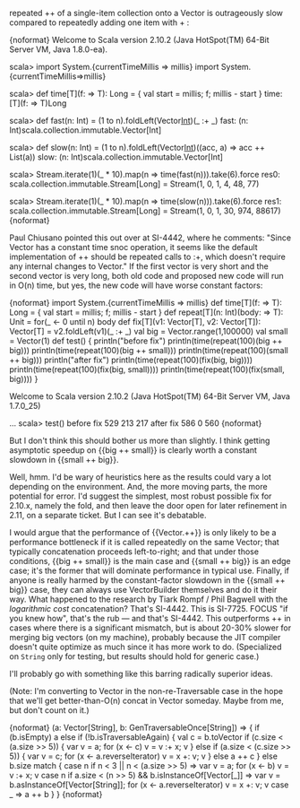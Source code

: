 repeated ++ of a single-item collection onto a Vector is outrageously slow compared to repeatedly adding one item with + :

{noformat}
Welcome to Scala version 2.10.2 (Java HotSpot(TM) 64-Bit Server VM, Java 1.8.0-ea).

scala> import System.{currentTimeMillis => millis}
import System.{currentTimeMillis=>millis}

scala> def time[T](f: => T): Long = { val start = millis; f; millis - start }
time: [T](f: => T)Long

scala> def fast(n: Int) = (1 to n).foldLeft(Vector[Int]())(_ :+ _)
fast: (n: Int)scala.collection.immutable.Vector[Int]

scala> def slow(n: Int) = (1 to n).foldLeft(Vector[Int]())((acc, a) => acc ++ List(a))
slow: (n: Int)scala.collection.immutable.Vector[Int]

scala> Stream.iterate(1)(_ * 10).map(n => time(fast(n))).take(6).force
res0: scala.collection.immutable.Stream[Long] = Stream(1, 0, 1, 4, 48, 77)

scala> Stream.iterate(1)(_ * 10).map(n => time(slow(n))).take(6).force
res1: scala.collection.immutable.Stream[Long] = Stream(1, 0, 1, 30, 974, 88617)
{noformat}

Paul Chiusano pointed this out over at SI-4442, where he comments: "Since Vector has a constant time snoc operation, it seems like the default implementation of ++ should be repeated calls to :+, which doesn't require any internal changes to Vector."
If the first vector is very short and the second vector is very long, both old code and proposed new code will run in O\(n\) time, but yes, the new code will have worse constant factors:

{noformat}
import System.{currentTimeMillis => millis}
def time[T](f: => T): Long = { val start = millis; f; millis - start }
def repeat[T](n: Int)(body: => T): Unit = for(_ <- 0 until n) body
def fix[T](v1: Vector[T], v2: Vector[T]): Vector[T] = v2.foldLeft(v1)(_ :+ _)
val big = Vector.range(1,100000)
val small = Vector(1)
def test() {
  println("before fix")
  println(time(repeat(100)(big ++ big)))
  println(time(repeat(100)(big ++ small)))
  println(time(repeat(100)(small ++ big)))
  println("after fix")
  println(time(repeat(100)(fix(big, big))))
  println(time(repeat(100)(fix(big, small))))
  println(time(repeat(100)(fix(small, big))))
}

Welcome to Scala version 2.10.2 (Java HotSpot(TM) 64-Bit Server VM, Java 1.7.0_25)

...
scala> test()
before fix
529
213
217
after fix
586
0
560
{noformat}

But I don't think this should bother us more than slightly. I think getting asymptotic speedup on {{big ++ small}} is clearly worth a constant slowdown in {{small ++ big}}.

Well, hmm. I'd be wary of heuristics here as the results could vary a lot depending on the environment. And, the more moving parts, the more potential for error. I'd suggest the simplest, most robust possible fix for 2.10.x, namely the fold, and then leave the door open for later refinement in 2.11, on a separate ticket. But I can see it's debatable.

I would argue that the performance of {{Vector.++}} is only likely to be a performance bottleneck if it is called repeatedly on the same Vector; that typically concatenation proceeds left-to-right; and that under those conditions, {{big ++ small}} is the main case and {{small ++ big}} is an edge case; it's the former that will dominate performance in typical use. Finally, if anyone is really harmed by the constant-factor slowdown in the {{small ++ big}} case, they can always use VectorBuilder themselves and do it their way.
What happened to the research by Tiark Rompf / Phil Bagwell with the _logarithmic cost_ concatenation?
That's SI-4442. This is SI-7725. FOCUS
"if you knew how", that's the rub — and that's SI-4442.
This outperforms ++ in cases where there is a significant mismatch, but is about 20-30% slower for merging big vectors (on my machine), probably because the JIT compiler doesn't quite optimize as much since it has more work to do.  (Specialized on `String` only for testing, but results should hold for generic case.)

I'll probably go with something like this barring radically superior ideas.

(Note: I'm converting to Vector in the non-re-Traversable case in the hope that we'll get better-than-O(n) concat in Vector someday.  Maybe from me, but don't count on it.)

{noformat}
(a: Vector[String], b: GenTraversableOnce[String]) => {
  if (b.isEmpty) a
  else if (!b.isTraversableAgain) {
    val c = b.toVector
    if (c.size < (a.size >> 5)) { var v = a; for (x <- c) v = v :+ x; v }
    else if (a.size < (c.size >> 5)) { var v = c; for (x <- a.reverseIterator) v = x +: v; v }
    else a ++ c
  }
  else b.size match {
    case n if n < 3 || n < (a.size >> 5) => var v = a; for (x <- b) v = v :+ x; v
    case n if a.size < (n >> 5) && b.isInstanceOf[Vector[_]] =>
      var v = b.asInstanceOf[Vector[String]]; for (x <- a.reverseIterator) v = x +: v; v
    case _ => a ++ b
  }
}
{noformat}
